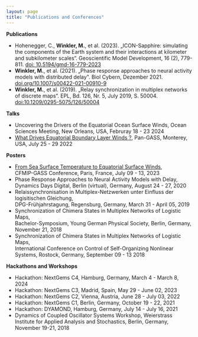 ```yaml
---
layout: page
title: "Publications and Conferences"
---
```

**Publications**
- Hohenegger, C., **Winkler, M.**, et al. (2023). „ICON-Sapphire: simulating the components of the Earth system and their interactions at kilometer and subkilometer scales“. Geoscientific Model Development, 16 (2), 779-811. [doi: 10.5194/gmd-16-779-2023](https://gmd.copernicus.org/articles/16/779/2023/)
- **Winkler, M.**, et al. (2021). „Phase response approaches to neural activity models with distributed delay". Biol Cybern, Dezember 2021. [doi.org/10.1007/s00422-021-00910-9](https://link.springer.com/article/10.1007/s00422-021-00910-9)
- **Winkler, M.**, et al. (2019). „Relay synchronization in multiplex networks of discrete maps“. EPL, Bd. 126, Nr. 5, July 2019, S. 50004. [doi:10.1209/0295-5075/126/50004](https://iopscience.iop.org/article/10.1209/0295-5075/126/50004/pdf)

**Talks**
- Uncovering the Drivers of the Equatorial Ocean Surface Winds, Ocean Sciences Meeting, New Orleans, USA, Februray 18 - 23 2024
- [What Drives Equatorial Boundary Layer Winds ?](https://www.gewexevents.org/wp-content/uploads/1000-WINKLER_Marius_PanGASS_2022_Thursday.pdf),  Pan-GASS, Monterey, USA, July 25 - 29 2022

**Posters**
- [From Sea Surface Temperature to Equatorial Surface Winds](https://owncloud.gwdg.de/index.php/s/qCgP6jvWUkhrjX2),<br>
CFMIP-GASS Conference, Paris, France, July 09 - 13, 2023
- Phase Response Approaches to Neural Activity Models with Delay,<br>
Dynamics Days Digital, Berlin (virtual), Germany, August 24 - 27, 2020
- Relaissynchronisation in Multiplex-Netzwerken unter Einfluss der logisitischen Gleichung,<br>
DPG-Frühjahrstagung, Regensburg, Germany, March 31 - April 05, 2019
- Synchronization of Chimera States in Multiplex Networks of Logistic Maps,<br>
Bachelor-Symposium, Young German Physical Society, Berlin, Germany, November 21, 2018
- Synchronization of Chimera States in Multiplex Networks of Logistic Maps,<br>
International Conference on Control of Self-Organizing Nonlinear Systems, Rostock, Germany, September 09 - 13 2018

**Hackathons and Workshops**
- Hackathon: NextGems C4, Hamburg, Germany, March 4 - March 8, 2024
- Hackathon: NextGems C3, Madrid, Spain, May 29 - June 02, 2023
- Hackathon: NextGems C2, Vienna, Austria, June 28 - July 03, 2022
- Hackathon: NextGems C1, Berlin, Germany, October 19 - 22, 2021
- Hackathon: DYAMOND, Hamburg, Germany, July 14 - July 16, 2021
- Dynamics of Coupled Oscillator Systems Workshop, Weierstrass Institute for Applied Analysis and Stochastics, Berlin, Germany, November 19-21, 2018


